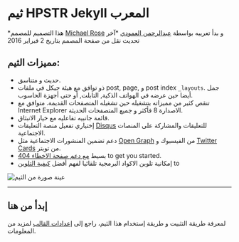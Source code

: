 
# ثيم HPSTR Jekyll المعرب

*هذا التصميم للمصمم [Michael Rose](https://github.com/mmistakes) و بدأ تعريبه بواسطة [عبدالرحمن العمودي](https://github.com/bomkarram)
*آخر تحديث نقل من صفحة المصمم بتاريخ 2 فبراير 2016

## مميزات الثيم:

* حديث و متناسق.
* ذو توافق مع هيئة جيكل في ملفات post, page, و post index `_layouts`. جمل أيضا حين عرضه في الهواتف الذكية, التابلت, أو حتى أجهزة الحاسوب.
* تنقص كثير من مميزاته بتشغيله حين تشغيله المتصفحات القديمة. متوافق مع Internet Explorer الاصدارة 8 فأكثر و جميع المتصفحات الحديثة.  
* قائمة جانبيه تفاعليه مع خيار الانبثاق.
* إختياري تفعيل منصة التعليقات [Disqus](http://disqus.com) للتعليقات والمشاركة على المنصات الاجتماعية.
* دعم تضمين المنشورات الاجتماعية مثل [Open Graph](https://developers.facebook.com/docs/opengraph/) من الفيسبوك و [Twitter Cards](https://dev.twitter.com/docs/cards) من تويتر.
* بسيط [مع دعم صفحة الاخطاء 404](http://flpydisk.com/jekyll-arabic-theme-hpstr/404.html) to get you started.
* إمكانية تلوين الاكواد البرمجية تلقائيا لفهم أفضل [كيفية التلوين](http://flpydisk.com/jekyll-arabic-theme-hpstr/%D8%AA%D9%84%D9%88%D9%8A%D9%86-%D8%A7%D9%84%D8%A7%D9%83%D9%88%D8%A7%D8%AF-%D8%AF%D8%A7%D8%AE%D9%84-%D8%A7%D9%84%D9%85%D9%88%D8%B6%D9%88%D8%B9/) to 

![عينة صورة من الثيم](https://98b4ca0c-a-62cb3a1a-s-sites.googlegroups.com/site/flpydisk1/home/pic/jekyll-arabic-theme-hpstr_.png)

---

## إبدأ من هنا

لمعرفة طريقة التثبيت و طريقة إستخدام هذا الثيم، راجع إلى [إعدادات القالب](http://bomkarram.github.io/jekyll-arabic-theme-hpstr/%D8%A5%D8%B9%D8%AF%D8%A7%D8%AF%D8%A7%D8%AA-%D8%A7%D9%84%D8%AB%D9%8A%D9%85/) لمزيد من المعلومات.
